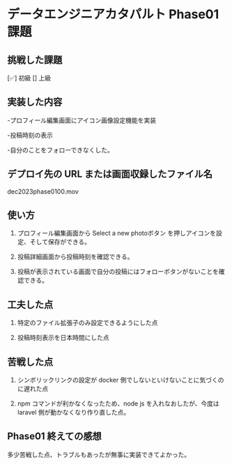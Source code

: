 # データエンジニアカタパルト Phase01 課題

## 挑戦した課題

[✅] 初級
[] 上級

## 実装した内容

-プロフィール編集画面にアイコン画像設定機能を実装

-投稿時刻の表示

-自分のことをフォローできなくした。

## デプロイ先の URL または画面収録したファイル名

dec2023phase0100.mov

## 使い方

1. プロフィール編集画面から Select a new photoボタン を押しアイコンを設定、そして保存ができる。

2. 投稿詳細画面から投稿時刻を確認できる。
   
3. 投稿が表示されている画面で自分の投稿にはフォローボタンがないことを確認できる。

## 工夫した点

1. 特定のファイル拡張子のみ設定できるようにした点

2. 投稿時刻表示を日本時間にした点

## 苦戦した点

1. シンボリックリンクの設定が docker 側でしないといけないことに気づくのに遅れた点

2. npm コマンドが利かなくなったため、node js を入れなおしたが、今度は laravel 側が動かなくなり作り直した点。

## Phase01 終えての感想

多少苦戦した点、トラブルもあったが無事に実装できてよかった。
